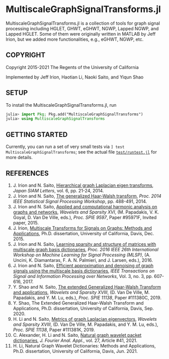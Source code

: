 # MultiscaleGraphSignalTransforms.jl

MultiscaleGraphSignalTransforms.jl is a collection of tools for graph signal processing including HGLET, GHWT, eGHWT, NGWP, Lapped NGWP, and Lapped HGLET. Some of them were originally written in MATLAB by Jeff Irion, but we added more functionalities, e.g., eGHWT, NGWP, etc.

## COPYRIGHT

Copyright 2015-2021 The Regents of the University of California

Implemented by Jeff Irion, Haotian Li, Naoki Saito, and Yiqun Shao


## SETUP

To install the MultiscaleGraphSignalTransforms.jl, run
```julia
julia> import Pkg; Pkg.add("MultiscaleGraphSignalTransforms")
julia> using MultiscaleGraphSignalTransforms
```

## GETTING STARTED

Currently, you can run a set of very small tests via ```] test MultiscaleGraphSignalTransforms```; see the actual file [`test/runtest.jl`](https://github.com/UCD4IDS/MultiscaleGraphSignalTransforms.jl/blob/master/test/runtests.jl) for more details.

## REFERENCES

1. J. Irion and N. Saito, [Hierarchical graph Laplacian eigen transforms](http://doi.org/10.14495/jsiaml.6.21), *Japan SIAM Letters*, vol. 6, pp. 21-24, 2014.
2. J. Irion and N. Saito, [The generalized Haar-Walsh transform](http://dx.doi.org/10.1109/SSP.2014.6884678), *Proc. 2014 IEEE Statistical Signal Processing Workshop*, pp. 488-491, 2014.
3. J. Irion and N. Saito, [Applied and computational harmonic analysis on graphs and networks](http://dx.doi.org/10.1117/12.2186921), *Wavelets and Sparsity XVI*, (M. Papadakis, V. K. Goyal, D. Van De Ville, eds.), *Proc. SPIE 9597*, Paper #95971F, Invited paper, 2015.
4. J. Irion, [Multiscale Transforms for Signals on Graphs: Methods and Applications](https://jefflirion.github.io/publications_and_presentations/irion_dissertation.pdf), Ph.D. dissertation, University of California, Davis, Dec. 2015.
5. J. Irion and N. Saito, [Learning sparsity and structure of matrices with multiscale graph basis dictionaries](http://dx.doi.org/10.1109/MLSP.2016.7738892), *Proc. 2016 IEEE 26th International Workshop on Machine Learning for Signal Processing (MLSP)*, (A. Uncini, K. Diamantaras, F. A. N. Palmieri, and J. Larsen, eds.), 2016.
6. J. Irion and N. Saito, [Efficient approximation and denoising of graph signals using the multiscale basis dictionaries](http://dx.doi.org/10.1109/TSIPN.2016.2632039), *IEEE Transactions on Signal and Information Processing over Networks*, Vol. 3, no. 3, pp. 607-616, 2017.
7. Y. Shao and N. Saito, [The extended Generalized Haar-Walsh Transform and applications](https://www.math.ucdavis.edu/~saito/publications/saito_eghwt.pdf), *Wavelets and Sparsity XVIII*, (D. Van De Ville, M. Papadakis, and Y. M. Lu, eds.), *Proc. SPIE 11138*, Paper #111380C, 2019.
8. Y. Shao, The Extended Generalized Haar-Walsh Transform and Applications, Ph.D. dissertation, University of California, Davis, Sep. 2020.
9. H. Li and N. Saito, [Metrics of graph Laplacian eigenvectors](https://www.math.ucdavis.edu/~saito/publications/metgraphlap.html), *Wavelets and Sparsity XVIII*, (D. Van De Ville, M. Papadakis, and Y. M. Lu, eds.), *Proc. SPIE 11138*, Paper #111381K, 2019.
10. C. Alexander, H. Li and N. Saito, [Natural graph wavelet packet dictionaries](https://link.springer.com/article/10.1007/s00041-021-09832-3), *J. Fourier Anal. Appl.*, vol. 27, Article \#41, 2021.
11. H. Li, Natural Graph Wavelet Dictionaries: Methods and Applications, Ph.D. dissertation, University of California, Davis, Jun. 2021.
